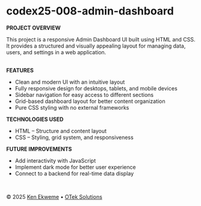 # codex25-008-admin-dashboard

<p><strong>PROJECT OVERVIEW</strong></p>
This project is a responsive Admin Dashboard UI built using HTML and CSS. It provides a structured and visually appealing layout for managing data, users, and settings in a web application.
<br><br>
<p><strong>FEATURES</strong></p>
<ul>
  <li>Clean and modern UI with an intuitive layout</li>
  <li>Fully responsive design for desktops, tablets, and mobile devices</li>
  <li>Sidebar navigation for easy access to different sections</li>
  <li>Grid-based dashboard layout for better content organization</li>
  <li>Pure CSS styling with no external frameworks</li>
</ul>
<p><strong>TECHNOLOGIES USED</strong></p>
<ul>
  <li>HTML – Structure and content layout</li>
  <li>CSS – Styling, grid system, and responsiveness</li>
</ul>
<p><strong>FUTURE IMPROVEMENTS</strong></p>
<ul>
<li>Add interactivity with JavaScript</li>
<li>Implement dark mode for better user experience</li>
<li>Connect to a backend for real-time data display</li>
</ul>
<br>
<footer>
    <p>&copy; 2025 <a href="https://www.linkedin.com/in/ekweme-ken" target="_blank">Ken Ekweme</a> &bull; <a href="https://www.oteksolutions.net" target="_blank">OTek Solutions</a></p>
</footer>
